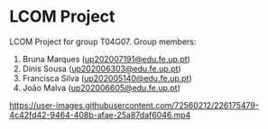 # LCOM Project

LCOM Project for group T04G07.
Group members:

1. Bruna Marques (up202007191@edu.fe.up.pt)
2. Dinis Sousa (up202006303@edu.fe.up.pt)
3. Francisca Silva (up202005140@edu.fe.up.pt)
4. João Malva (up202006605@edu.fe.up.pt)

https://user-images.githubusercontent.com/72560212/226175479-4c42fd42-9464-408b-afae-25a87daf6046.mp4

